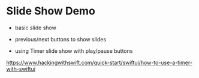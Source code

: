 #  Slide Show Demo

- basic slide show

- previous/next buttons to show slides

- using Timer slide show with play/pause buttons

https://www.hackingwithswift.com/quick-start/swiftui/how-to-use-a-timer-with-swiftui


